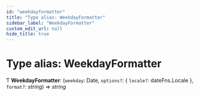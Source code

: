```yaml
---
id: "weekdayformatter"
title: "Type alias: WeekdayFormatter"
sidebar_label: "WeekdayFormatter"
custom_edit_url: null
hide_title: true
---
```


# Type alias: WeekdayFormatter

Ƭ **WeekdayFormatter**: (`weekday`: Date, `options?`: { `locale?`: dateFns.Locale  }, `format?`: *string*) => *string*
